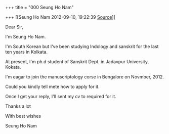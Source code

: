 +++
title = "000 Seung Ho Nam"

+++
[[Seung Ho Nam	2012-09-10, 19:22:39 [Source](https://groups.google.com/g/bvparishat/c/NztJ-Ws6oJQ)]]



Dear Sir,



I'm Seung Ho Nam.

I'm South Korean but I've been studying Indology and sanskrit for the last ten years in Kolkata.

At present, I'm ph.d student of Sanskrit Dept. in Jadavpur University, Kokata.

I'm eagar to join the manuscriptology corse in Bengalore on Novmber, 2012.

Could you kindly tell mete how to apply for it.

Once I get your reply, I'll sent my cv to required for it.



Thanks a lot

With best wishes



Seung Ho Nam





